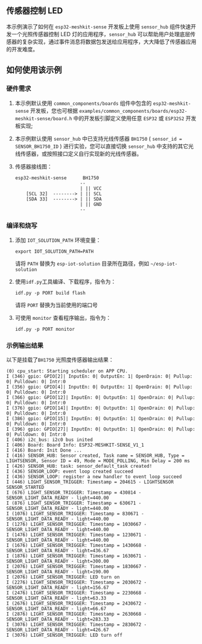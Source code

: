 ## 传感器控制 LED

本示例演示了如何在 `esp32-meshkit-sense` 开发板上使用 `sensor_hub` 组件快速开发一个光照传感器控制 LED 灯的应用程序，`sensor_hub` 可以帮助用户处理底层传感器的复杂实现，通过事件消息将数据包发送给应用程序，大大降低了传感器应用的开发难度。

## 如何使用该示例

### 硬件需求

1. 本示例默认使用 `common_components/boards` 组件中包含的 `esp32-meshkit-sense` 开发板，您也可根据 `examples/common_components/boards/esp32-meshkit-sense/board.h` 中的开发板引脚定义使用任意 `ESP32` 或 `ESP32S2` 开发板实现; 
2. 本示例默认使用 `sensor_hub` 中已支持光线传感器 `BH1750` ( `sensor_id = SENSOR_BH1750_ID` ) 进行实验，您可以直接切换 `sensor_hub` 中支持的其它光线传感器，或按照接口定义自行实现新的光线传感器。

3. 传感器接线图：

    ```
    esp32-meshkit-sense      BH1750
                            --       
                            | || VCC
        [SCL 32]  --------> | || SCL
        [SDA 33]  --------> | || SDA
                            | || GND
                            --      
    ```

### 编译和烧写

1. 添加 `IOT_SOLUTION_PATH` 环境变量：

    ```
    export IOT_SOLUTION_PATH=PATH
    ```
    请将 `PATH` 替换为 `esp-iot-solution` 目录所在路径，例如 `~/esp-iot-solution`

2. 使用`idf.py`工具编译、下载程序，指令为：

    ```
    idf.py -p PORT build flash
    ```

    请将 `PORT` 替换为当前使用的端口号

3. 可使用 `monitor` 查看程序输出，指令为：

    ```
    idf.py -p PORT monitor
    ```

### 示例输出结果

以下是挂载了`BH1750` 光照度传感器输出结果：

```
(0) cpu_start: Starting scheduler on APP CPU.
I (346) gpio: GPIO[2]| InputEn: 0| OutputEn: 1| OpenDrain: 0| Pullup: 0| Pulldown: 0| Intr:0 
I (356) gpio: GPIO[4]| InputEn: 0| OutputEn: 1| OpenDrain: 0| Pullup: 0| Pulldown: 0| Intr:0 
I (366) gpio: GPIO[12]| InputEn: 0| OutputEn: 1| OpenDrain: 0| Pullup: 0| Pulldown: 0| Intr:0 
I (376) gpio: GPIO[14]| InputEn: 0| OutputEn: 1| OpenDrain: 0| Pullup: 0| Pulldown: 0| Intr:0 
I (386) gpio: GPIO[15]| InputEn: 0| OutputEn: 1| OpenDrain: 0| Pullup: 0| Pulldown: 0| Intr:0 
I (396) gpio: GPIO[27]| InputEn: 0| OutputEn: 1| OpenDrain: 0| Pullup: 0| Pulldown: 0| Intr:0 
I (406) i2c_bus: i2c0 bus inited
I (406) Board: Board Info: ESP32-MESHKIT-SENSE_V1_1
I (416) Board: Init Done ...
I (416) SENSOR_HUB: Sensor created, Task name = SENSOR_HUB, Type = LIGHTSENSOR, Sensor ID = 49, Mode = MODE_POLLING, Min Delay = 200 ms
I (426) SENSOR_HUB: task: sensor_default_task created!
I (436) SENSOR_LOOP: event loop created succeed
I (436) SENSOR_LOOP: register a new handler to event loop succeed
I (446) LIGHT_SENSOR_TRIGGER: Timestamp = 204615 - LIGHTSENSOR SENSOR_STARTED
I (676) LIGHT_SENSOR_TRIGGER: Timestamp = 430814 - SENSOR_LIGHT_DATA_READY - light=440.00
I (876) LIGHT_SENSOR_TRIGGER: Timestamp = 630671 - SENSOR_LIGHT_DATA_READY - light=440.00
I (1076) LIGHT_SENSOR_TRIGGER: Timestamp = 830671 - SENSOR_LIGHT_DATA_READY - light=440.00
I (1276) LIGHT_SENSOR_TRIGGER: Timestamp = 1030667 - SENSOR_LIGHT_DATA_READY - light=440.00
I (1476) LIGHT_SENSOR_TRIGGER: Timestamp = 1230671 - SENSOR_LIGHT_DATA_READY - light=440.00
I (1676) LIGHT_SENSOR_TRIGGER: Timestamp = 1430668 - SENSOR_LIGHT_DATA_READY - light=436.67
I (1876) LIGHT_SENSOR_TRIGGER: Timestamp = 1630671 - SENSOR_LIGHT_DATA_READY - light=300.00
I (2076) LIGHT_SENSOR_TRIGGER: Timestamp = 1830667 - SENSOR_LIGHT_DATA_READY - light=190.00
I (2076) LIGHT_SENSOR_TRIGGER: LED turn on
I (2276) LIGHT_SENSOR_TRIGGER: Timestamp = 2030672 - SENSOR_LIGHT_DATA_READY - light=156.67
I (2476) LIGHT_SENSOR_TRIGGER: Timestamp = 2230668 - SENSOR_LIGHT_DATA_READY - light=63.33
I (2676) LIGHT_SENSOR_TRIGGER: Timestamp = 2430672 - SENSOR_LIGHT_DATA_READY - light=66.67
I (2876) LIGHT_SENSOR_TRIGGER: Timestamp = 2630668 - SENSOR_LIGHT_DATA_READY - light=283.33
I (3076) LIGHT_SENSOR_TRIGGER: Timestamp = 2830672 - SENSOR_LIGHT_DATA_READY - light=426.67
I (3076) LIGHT_SENSOR_TRIGGER: LED turn off
```
